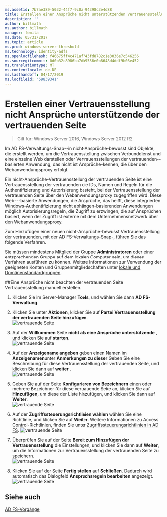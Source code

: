 ```yaml
---
ms.assetid: 7b7ae389-5032-44f7-9c0a-94398c3e4d88
title: Erstellen einer Ansprüche nicht unterstützenden Vertrauensstellung der vertrauenden Seite
description: ''
author: billmath
ms.author: billmath
manager: femila
ms.date: 05/31/2017
ms.topic: article
ms.prod: windows-server-threshold
ms.technology: identity-adfs
ms.openlocfilehash: f46675ff4c471af743fd8782c1e3036e7c546256
ms.sourcegitcommit: 0d0b32c8986ba7db9536e0b8648d4ddf9b03e452
ms.translationtype: MT
ms.contentlocale: de-DE
ms.lasthandoff: 04/17/2019
ms.locfileid: "59839341"
---
```

# <a name="create-a-non-claims-aware-relying-party-trust"></a>Erstellen einer Vertrauensstellung nicht Ansprüche unterstützende der vertrauenden Seite

>Gilt für: Windows Server 2016, Windows Server 2012 R2

Im AD FS-Verwaltungs-Snap-\-in nicht\-Ansprüche\-bewusst sind Objekte, die erstellt werden, um die Vertrauensstellung zwischen Verbunddienst und eine einzelne Web darstellen oder Vertrauensstellungen der vertrauenden\--basierten Anwendung, das nicht ist Ansprüche\-kennen, die über den Webanwendungsproxy erfolgt.  
  
Ein nicht\-Ansprüche\-Vertrauensstellung der vertrauenden Seite ist eine Vertrauensstellung der vertrauenden die IDs, Namen und Regeln für die Authentifizierung und Autorisierung besteht, bei der Vertrauensstellung der vertrauenden Seite über den Webanwendungsproxy zugegriffen wird. Diese Web-\--basierte Anwendungen, die Ansprüche, das heißt, diese integrierten Windows-Authentifizierung nicht abhängen\-basierenden Anwendungen möglich Autorisierungsregeln, die Zugriff zu erzwingen, die auf Ansprüchen basiert, wenn der Zugriff ist externe mit dem Unternehmensnetzwerk über den Webanwendungsproxy.  
  
Zum Hinzufügen einer neuen nicht\-Ansprüche\-bewusst Vertrauensstellung der vertrauenden, mit der AD FS-Verwaltungs-Snap\-, führen Sie das folgende Verfahren.  
  
Sie müssen mindestens Mitglied der Gruppe **Administratoren** oder einer entsprechenden Gruppe auf dem lokalen Computer sein, um dieses Verfahren ausführen zu können.  Weitere Informationen zur Verwendung der geeigneten Konten und Gruppenmitgliedschaften unter [lokale und Domänenstandardgruppen](https://go.microsoft.com/fwlink/?LinkId=83477).   
  
##<a name="to-create-a-non-claims-aware-relying-party-trust-manually"></a>Eine Ansprüche nicht beachten der vertrauenden Seite Vertrauensstellung manuell erstellen. 
1. Klicken Sie im Server-Manager **Tools**, und wählen Sie dann **AD FS-Verwaltung**.  
  
2.  Klicken Sie unter **Aktionen**, klicken Sie auf **Partei Vertrauensstellung der vertrauenden Seite hinzufügen**.  
![vertrauende Seite](media/Create-a-Relying-Party-Trust/addtrust1.PNG)   

3.  Auf der **Willkommen** Seite **nicht als eine Ansprüche unterstützende** , und klicken Sie auf **starten**.  
![vertrauende Seite](media/Create-a-Non-Claims-Aware-Relying-Party-Trust/addnon1.PNG) 
  
4.  Auf der **Anzeigename angeben** geben einen Namen im **Anzeigenamen**unter **Anmerkungen zu dieser** Geben Sie eine Beschreibung für diese Vertrauensstellung der vertrauenden Seite, und klicken Sie dann auf **weiter** .  
![vertrauende Seite](media/Create-a-Non-Claims-Aware-Relying-Party-Trust/addnon2.PNG)

5. Geben Sie auf der Seite **Konfigurieren von Bezeichnern** einen oder mehrere Bezeichner für diese vertrauende Seite an, klicken Sie auf **Hinzufügen**, um diese der Liste hinzufügen, und klicken Sie dann auf **Weiter**.  
![vertrauende Seite](media/Create-a-Non-Claims-Aware-Relying-Party-Trust/addnon3.PNG)

6.  Auf der **Zugriffssteuerungsrichtlinien wählen** wählen Sie eine Richtlinie, und klicken Sie auf **Weiter**.  Weitere Informationen zu Access Control-Richtlinien, finden Sie unter [Zugriffssteuerungsrichtlinien in AD FS](Access-Control-Policies-in-AD-FS.md). 
![vertrauende Seite](media/Create-a-Non-Claims-Aware-Relying-Party-Trust/addnon4.PNG)

7. Überprüfen Sie auf der Seite **Bereit zum Hinzufügen der Vertrauensstellung** die Einstellungen, und klicken Sie dann auf **Weiter**, um die Informationen zur Vertrauensstellung der vertrauenden Seite zu speichern.  
   ![vertrauende Seite](media/Create-a-Non-Claims-Aware-Relying-Party-Trust/addnon5.PNG) 

8. Klicken Sie auf der Seite **Fertig stellen** auf **Schließen**. Dadurch wird automatisch das Dialogfeld **Anspruchsregeln bearbeiten** angezeigt.  
![vertrauende Seite](media/Create-a-Non-Claims-Aware-Relying-Party-Trust/addnon6.PNG)  
  
## <a name="see-also"></a>Siehe auch  
[AD FS-Vorgänge](../../ad-fs/AD-FS-2016-Operations.md) 
